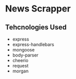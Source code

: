 # News Scrapper


## Tehcnologies Used
  * express
  * express-handlebars
  * mongoose
  * body-parser
  * cheerio
  * request
  * morgan
  

